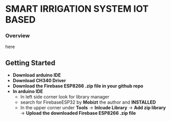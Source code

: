 # SMART IRRIGATION SYSTEM IOT BASED

### Overview
here

## Getting Started
- **Download arduino IDE**
- **Download CH340 Driver**
- **Download the Firebase ESP8266 .zip file in your github repo**
- **In arduino IDE**
  - In left side corner look for library manager
  - search for FirebaseESP32 by **Mobizt** the author and **INSTALLED**
  - In the upper corner under **Tools** -> **Inlcude Library** -> **Add zip library** -> **Upload the downloaded Firebase ESP8266 .zip file**
